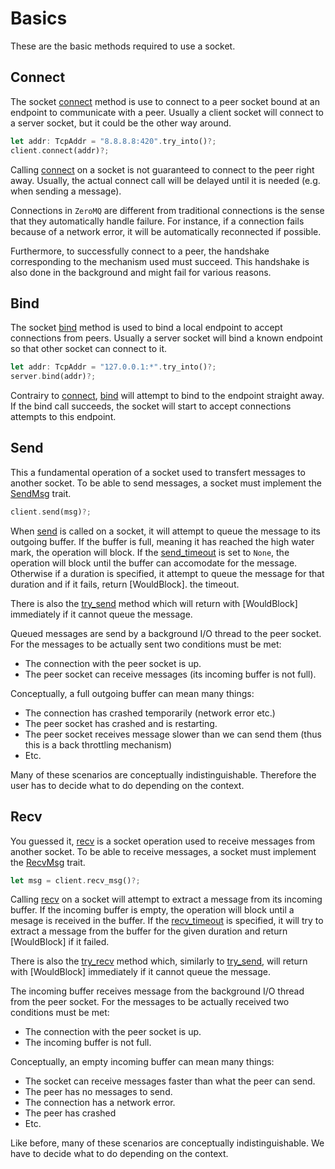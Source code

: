 # Basics

These are the basic methods required to use a socket.

## Connect

The socket [connect] method is use to connect to a peer socket bound
at an endpoint to communicate with a peer. Usually a client socket will connect
to a server socket, but it could be the other way around.

```rust
let addr: TcpAddr = "8.8.8.8:420".try_into()?;
client.connect(addr)?;
```

Calling [connect] on a socket is not guaranteed to connect to the peer right
away. Usually, the actual connect call will be delayed until it is needed
(e.g. when sending a message).

Connections in `ZeroMQ` are different from traditional connections is the
sense that they automatically handle failure. For instance, if a connection
fails because of a network error, it will be automatically reconnected if
possible.

Furthermore, to successfully connect to a peer, the handshake corresponding to
the mechanism used must succeed. This handshake is also done in the background
and might fail for various reasons.

## Bind

The socket [bind] method is used to bind a local endpoint to accept connections
from peers. Usually a server socket will bind a known endpoint so that other socket
can connect to it.

```rust
let addr: TcpAddr = "127.0.0.1:*".try_into()?;
server.bind(addr)?;
```

Contrairy to [connect], [bind] will attempt to bind to the endpoint straight
away. If the bind call succeeds, the socket will start to accept connections
attempts to this endpoint.

## Send

This a fundamental operation of a socket used to transfert messages to another
socket. To be able to send messages, a socket must implement the [SendMsg] trait.

```rust
client.send(msg)?;
```

When [send] is called on a socket, it will attempt to queue the message
to its outgoing buffer. If the buffer is full, meaning it has reached the
high water mark, the operation will block. If the [send_timeout] is set
to `None`, the operation will block until the buffer can accomodate for
the message. Otherwise if a duration is specified, it attempt to queue
the message for that duration and if it fails, return [WouldBlock].
the timeout.

There is also the [try_send] method which will return with [WouldBlock] immediately
if it cannot queue the message.

Queued messages are send by a background I/O thread to the peer socket.
For the messages to be actually sent two conditions must be met:
* The connection with the peer socket is up.
* The peer socket can receive messages (its incoming buffer is not full).

Conceptually, a full outgoing buffer can mean many things:
* The connection has crashed temporarily (network error etc.)
* The peer socket has crashed and is restarting.
* The peer socket receives message slower than we can send
    them (thus this is a back throttling mechanism)
* Etc.

Many of these scenarios are conceptually indistinguishable. Therefore
the user has to decide what to do depending on the context.

## Recv

You guessed it, [recv] is a socket operation used to receive messages from
another socket. To be able to receive messages, a socket must implement
the [RecvMsg] trait.

```rust
let msg = client.recv_msg()?;
```

Calling [recv] on a socket will attempt to extract a message from its
incoming buffer. If the incoming buffer is empty, the operation will
block until a mesage is received in the buffer. If the [recv_timeout]
is specified, it will try to extract a message from the buffer for the
given duration and return [WouldBlock] if it failed.

There is also the [try_recv] method which, similarly to [try_send], will return
with [WouldBlock] immediately if it cannot queue the message.

The incoming buffer receives message from the background I/O thread from the
peer socket. For the messages to be actually received two conditions must be met:
* The connection with the peer socket is up.
* The incoming buffer is not full.

Conceptually, an empty incoming buffer can mean many things:
* The socket can receive messages faster than what the peer can send.
* The peer has no messages to send.
* The connection has a network error.
* The peer has crashed
* Etc.

Like before, many of these scenarios are conceptually indistinguishable.
We have to decide what to do depending on the context.

[send]: https://docs.rs/libzmq/0.1/libzmq/prelude/trait.SendMsg.html#method.send
[try_send]: https://docs.rs/libzmq/0.1/libzmq/prelude/trait.SendMsg.html#method.try_send
[SendMsg]: https://docs.rs/libzmq/0.1/libzmq/prelude/trait.SendMsg.html
[recv]: https://docs.rs/libzmq/0.1/libzmq/prelude/trait.RecvMsg.html#method.recv
[try_recv]: https://docs.rs/libzmq/0.1/libzmq/prelude/trait.RecvMsg.html#method.try_recv
[RecvMsg]: https://docs.rs/libzmq/0.1/libzmq/prelude/trait.RecvMsg.html
[connect]: https://docs.rs/libzmq/0.1/libzmq/prelude/trait.Socket.html#method.connect
[bind]: https://docs.rs/libzmq/0.1/libzmq/prelude/trait.Socket.html#method.bind
[send_timeout]: https://docs.rs/libzmq/0.1/libzmq/prelude/trait.SendMsg.html#method.send_timeout
[recv_timeout]: https://docs.rs/libzmq/0.1/libzmq/prelude/trait.RecvMsg.html#method.recv_timeout
